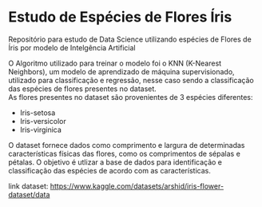 # Estudo de Espécies de Flores Íris
Repositório para estudo de Data Science utilizando espécies de Flores de Íris por modelo de Intelgência Artificial

O Algoritmo utilizado para treinar o modelo foi o KNN (K-Nearest Neighbors), um modelo de aprendizado de máquina supervisionado, utilizado para classificação e regressão, nesse caso sendo a classificação das espécies de flores presentes no dataset.
<br>As flores presentes no dataset são provenientes de 3 espécies diferentes:
- Iris-setosa
- Iris-versicolor
- Iris-virginica

O dataset fornece dados como comprimento e largura de determinadas características físicas das flores, como os comprimentos de sépalas e pétalas.
O objetivo é utlizar a base de dados para identificação e classificação das espécies de acordo com as características.

link dataset: https://www.kaggle.com/datasets/arshid/iris-flower-dataset/data
